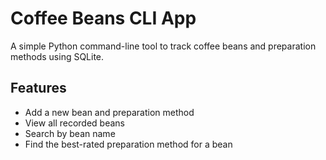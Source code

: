 # Coffee Beans CLI App

A simple Python command-line tool to track coffee beans and preparation methods using SQLite.

## Features
- Add a new bean and preparation method
- View all recorded beans
- Search by bean name
- Find the best-rated preparation method for a bean
